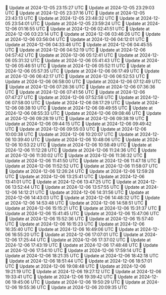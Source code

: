 🔄 Update at 2024-12-05 23:15:27 UTC
🔄 Update at 2024-12-05 23:29:03 UTC
🔄 Update at 2024-12-05 23:37:16 UTC
🔄 Update at 2024-12-05 23:43:13 UTC
🔄 Update at 2024-12-05 23:48:32 UTC
🔄 Update at 2024-12-05 23:54:01 UTC
🔄 Update at 2024-12-05 23:59:24 UTC
🔄 Update at 2024-12-06 01:16:55 UTC
🔄 Update at 2024-12-06 02:41:51 UTC
🔄 Update at 2024-12-06 03:23:14 UTC
🔄 Update at 2024-12-06 03:46:26 UTC
🔄 Update at 2024-12-06 03:56:04 UTC
🔄 Update at 2024-12-06 04:12:01 UTC
🔄 Update at 2024-12-06 04:33:46 UTC
🔄 Update at 2024-12-06 04:45:55 UTC
🔄 Update at 2024-12-06 04:52:19 UTC
🔄 Update at 2024-12-06 04:57:42 UTC
🔄 Update at 2024-12-06 05:12:41 UTC
🔄 Update at 2024-12-06 05:31:32 UTC
🔄 Update at 2024-12-06 05:41:43 UTC
🔄 Update at 2024-12-06 05:46:51 UTC
🔄 Update at 2024-12-06 05:52:11 UTC
🔄 Update at 2024-12-06 05:57:35 UTC
🔄 Update at 2024-12-06 06:17:49 UTC
🔄 Update at 2024-12-06 06:42:17 UTC
🔄 Update at 2024-12-06 06:52:53 UTC
🔄 Update at 2024-12-06 06:58:00 UTC
🔄 Update at 2024-12-06 07:12:49 UTC
🔄 Update at 2024-12-06 07:28:36 UTC
🔄 Update at 2024-12-06 07:36:36 UTC
🔄 Update at 2024-12-06 07:41:56 UTC
🔄 Update at 2024-12-06 07:47:27 UTC
🔄 Update at 2024-12-06 07:52:58 UTC
🔄 Update at 2024-12-06 07:58:00 UTC
🔄 Update at 2024-12-06 08:17:29 UTC
🔄 Update at 2024-12-06 08:38:10 UTC
🔄 Update at 2024-12-06 08:49:55 UTC
🔄 Update at 2024-12-06 08:55:33 UTC
🔄 Update at 2024-12-06 09:08:46 UTC
🔄 Update at 2024-12-06 09:28:19 UTC
🔄 Update at 2024-12-06 09:38:19 UTC
🔄 Update at 2024-12-06 09:44:15 UTC
🔄 Update at 2024-12-06 09:49:42 UTC
🔄 Update at 2024-12-06 09:55:03 UTC
🔄 Update at 2024-12-06 10:00:38 UTC
🔄 Update at 2024-12-06 10:20:07 UTC
🔄 Update at 2024-12-06 10:39:40 UTC
🔄 Update at 2024-12-06 10:48:06 UTC
🔄 Update at 2024-12-06 10:53:22 UTC
🔄 Update at 2024-12-06 10:58:49 UTC
🔄 Update at 2024-12-06 11:12:28 UTC
🔄 Update at 2024-12-06 11:24:36 UTC
🔄 Update at 2024-12-06 11:30:02 UTC
🔄 Update at 2024-12-06 11:36:32 UTC
🔄 Update at 2024-12-06 11:41:50 UTC
🔄 Update at 2024-12-06 11:47:18 UTC
🔄 Update at 2024-12-06 11:52:52 UTC
🔄 Update at 2024-12-06 11:58:07 UTC
🔄 Update at 2024-12-06 12:26:24 UTC
🔄 Update at 2024-12-06 12:59:28 UTC
🔄 Update at 2024-12-06 13:25:41 UTC
🔄 Update at 2024-12-06 13:41:01 UTC
🔄 Update at 2024-12-06 13:47:25 UTC
🔄 Update at 2024-12-06 13:52:44 UTC
🔄 Update at 2024-12-06 13:57:55 UTC
🔄 Update at 2024-12-06 14:12:21 UTC
🔄 Update at 2024-12-06 14:31:56 UTC
🔄 Update at 2024-12-06 14:43:03 UTC
🔄 Update at 2024-12-06 14:48:32 UTC
🔄 Update at 2024-12-06 14:53:48 UTC
🔄 Update at 2024-12-06 14:58:51 UTC
🔄 Update at 2024-12-06 15:15:21 UTC
🔄 Update at 2024-12-06 15:31:37 UTC
🔄 Update at 2024-12-06 15:41:45 UTC
🔄 Update at 2024-12-06 15:47:06 UTC
🔄 Update at 2024-12-06 15:52:36 UTC
🔄 Update at 2024-12-06 15:57:40 UTC
🔄 Update at 2024-12-06 16:15:23 UTC
🔄 Update at 2024-12-06 16:35:40 UTC
🔄 Update at 2024-12-06 16:49:06 UTC
🔄 Update at 2024-12-06 16:55:20 UTC
🔄 Update at 2024-12-06 17:07:01 UTC
🔄 Update at 2024-12-06 17:25:44 UTC
🔄 Update at 2024-12-06 17:37:02 UTC
🔄 Update at 2024-12-06 17:43:19 UTC
🔄 Update at 2024-12-06 17:48:48 UTC
🔄 Update at 2024-12-06 17:54:10 UTC
🔄 Update at 2024-12-06 17:59:14 UTC
🔄 Update at 2024-12-06 18:21:35 UTC
🔄 Update at 2024-12-06 18:42:18 UTC
🔄 Update at 2024-12-06 18:51:44 UTC
🔄 Update at 2024-12-06 18:57:01 UTC
🔄 Update at 2024-12-06 19:08:48 UTC
🔄 Update at 2024-12-06 19:21:19 UTC
🔄 Update at 2024-12-06 19:27:12 UTC
🔄 Update at 2024-12-06 19:33:41 UTC
🔄 Update at 2024-12-06 19:39:42 UTC
🔄 Update at 2024-12-06 19:45:06 UTC
🔄 Update at 2024-12-06 19:50:29 UTC
🔄 Update at 2024-12-06 19:55:36 UTC
🔄 Update at 2024-12-06 20:09:35 UTC
